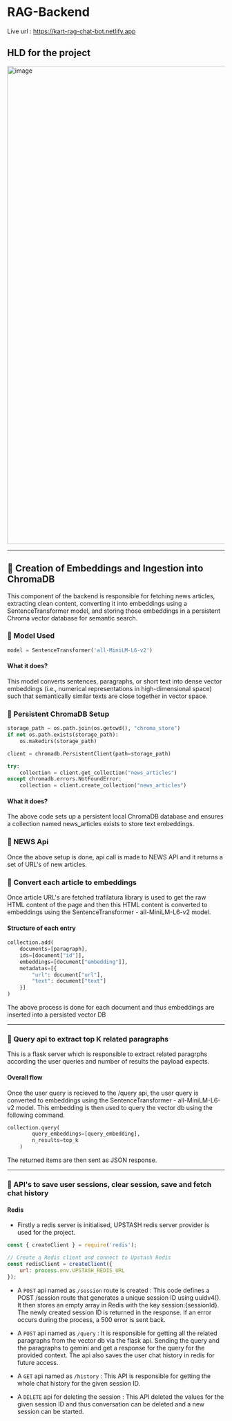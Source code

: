 # RAG-Backend

Live url : https://kart-rag-chat-bot.netlify.app

## HLD for the project
<img width="1104" alt="image" src="https://github.com/user-attachments/assets/1631782c-748b-4ad5-b4e3-21d4c6329a7e" />

---

## 📌 Creation of Embeddings and Ingestion into ChromaDB

This component of the backend is responsible for fetching news articles, extracting clean content, converting it into embeddings using a SentenceTransformer model, and storing those embeddings in a persistent Chroma vector database for semantic search.

### 📌 Model Used

```python
model = SentenceTransformer('all-MiniLM-L6-v2')
```

#### What it does?

This model converts sentences, paragraphs, or short text into dense vector embeddings (i.e., numerical representations in high-dimensional space) such that semantically similar texts are close together in vector space.

### 📌 Persistent ChromaDB Setup

```python
storage_path = os.path.join(os.getcwd(), "chroma_store")
if not os.path.exists(storage_path):
    os.makedirs(storage_path)

client = chromadb.PersistentClient(path=storage_path)

try:
    collection = client.get_collection("news_articles")
except chromadb.errors.NotFoundError:
    collection = client.create_collection("news_articles")
```

#### What it does?

The above code sets up a persistent local ChromaDB database and ensures a collection named news_articles exists to store text embeddings.

### 📌 NEWS Api

Once the above setup is done, api call is made to NEWS API and it returns a set of URL's of new articles.

### 📌 Convert each article to embeddings

Once article URL's are fetched trafilatura library is used to get the raw HTML content of the page and then this HTML content is converted to embeddings using the SentenceTransformer - all-MiniLM-L6-v2 model.

#### Structure of each entry

```python
collection.add(
    documents=[paragraph],                    
    ids=[document["id"]],                     
    embeddings=[document["embedding"]],        
    metadatas=[{
        "url": document["url"],                
        "text": document["text"]             
    }]
)
```

The above process is done for each document and thus embeddings are inserted into a persisted vector DB

---

### 🎯 Query api to extract top K related paragraphs

This is a flask server which is responsible to extract related paragrphs according the user queries and number of results the payload expects.

#### Overall flow

Once the user query is recieved to the /query api, the user query is converted to embeddings using the SentenceTransformer - all-MiniLM-L6-v2 model. This embedding is then used to query the vector db using the following command.

```python
collection.query(
        query_embeddings=[query_embedding],
        n_results=top_k
    )
```

The returned items are then sent as JSON response.

---

### 🧶 API's to save user sessions, clear session, save and fetch chat history

#### Redis

- Firstly a redis server is initialised, UPSTASH redis server provider is used for the project.

```javascript
const { createClient } = require('redis');

// Create a Redis client and connect to Upstash Redis
const redisClient = createClient({
    url: process.env.UPSTASH_REDIS_URL
});
```
- A ```POST``` api named as ```/session``` route is created : This code defines a POST /session route that generates a unique session ID using uuidv4(). It then stores an empty array in Redis with the key session:{sessionId}. The newly created session ID is returned in the response. If an error occurs during the process, a 500 error is sent back.

- A ```POST``` api named as ```/query``` : It is responsible for getting all the related paragraphs from the vector db via the flask api. Sending the query and the paragraphs to gemini and get a response for the query for the provided context. The api also saves the user chat history in redis for future access.

- A ```GET``` api named as ```/history``` : This API is responsible for getting the whole chat history for the given session ID.

- A ```DELETE``` api for deleting the session : This API deleted the values for the given session ID and thus conversation can be deleted and a new session can be started.





